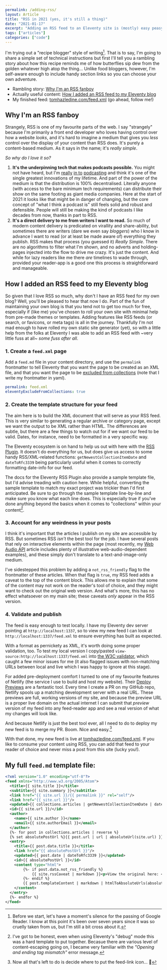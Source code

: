 ```yaml
---
permalink: /adding-rss/
layout: Article
title: "RSS in 2021 (yes, it's still a thing)"
date: "2021-01-17"
excerpt: "Adding an RSS feed to an Eleventy site is (mostly) easy peasy."
tags: ["articles"]
categories: ["code"]
---
```


I'm trying out a "recipe blogger" style of writing[^1]. That is to say, I'm going to share a simple set of technical instructions but first I'll tell you a rambling story about how this recipe reminds me of how butterflies sip dew from the golden whatever high atop the thing... Unlike food bloggers, however, I'm self-aware enough to include handy section links so you can choose your own adventure.

-   Rambling story: [Why I'm an RSS fanboy](#why-im-an-rss-fanboy)
-   Actually useful content: [How I added an RSS feed to my Eleventy blog](#how-i-added-an-rss-feed-to-my-eleventy-blog)
-   My finished feed: [tomhazledine.com/feed.xml](https://tomhazledine.com/feed.xml) (go ahead, follow me!)

## Why I'm an RSS fanboy

Strangely, RSS is one of my favourite parts of the web. I say "strangely" because I'm primarily a front end developer who loves having control over how a website _looks_, and it's hard to imagine a medium that gives you _less_ control over the display of your content than RSS does. It's purely a content-based medium. As it says in the name; it's _really simple_.

_So why do I love it so?_

1. **It's the underpinning tech that makes podcasts possible.** You might not have heard, but I'm [really]() [in to]() [podcasting]() and think it's one of the single greatest innovations of my lifetime. And part of the power of the medium is that the distribution is 100% decentralised. Literally anyone (with access to the bare minimum tech requirements) can distribute their show on the same footing as giant media companies. Here at the start of 2021 it looks like that might be in danger of changing, but the core concept of "what I think a podcast is" still feels solid and robust and defensible. People will still be making the kind of podcasts I like decades from now, thanks in part to RSS.
2. **It's a direct delivery to me from writers I want to read.** So much of modern content delivery is predicated on virallity and share-ability, but sometimes there are writers (dare we even say _bloggers_) who I know in advance I want to read (or at least be made aware of) everything they publish. RSS makes that process (you guessed it) _Really Simple_. There are no algorithms to filter what I'm shown, and no adverts and holding-pages injected into the flow to drive me crazy. It's just the content. And while for lazy readers like me there _are_ timelines to wade through, provided your reader-app is a good one this process is straightforward and manageable.

## How I added an RSS feed to my Eleventy blog

So given that I love RSS so much, why don't I have an RSS feed for my own blog? Well, you'll be pleased to hear that now I do. Part of the fun of maintaining your own blog is that you tend not to get too much for free, especially if (like me) you've chosen to roll your own site with minimal help from pre-made themes or templates. Adding features like RSS feeds (or search, or favicons, or meta tags) is all in the journey. Thankfully I'm not mad enough to have rolled my own static site generator (yet), so with a little help from the folks at Eleventy I was able to add an RSS feed with ~very little fuss at all~ _some fuss after all_.

### 1. Create a `feed.xml` page

Add a `feed.md` file in your content directory, and use the `permalink` frontmatter to tell Eleventy that you want the page to be created as an XML file, and that you want the page to be [excluded from collections](https://www.11ty.dev/docs/collections/#option-exclude-content-from-collections) (note that I write my frontmatter in yaml).

```yaml
permalink: feed.xml
eleventyExcludeFromCollections: true
```

### 2. Create the template structure for your feed

The aim here is to build the XML document that will serve as your RSS feed. This is very similar to generating a regular archive or category page, except we want the output to be XML rather than HTML. The differences are subtle, but there are a few things to watch out for if we want our feed to be valid. Dates, for instance, need to be formatted in a very specific way.

The Eleventy ecosystem is on hand to help us out with here with the [RSS Plugin](https://www.11ty.dev/docs/plugins/rss/). It doesn't do everything for us, but does give us access to some handy RSS/XML-related functions: `getNewestCollectionItemDate` and `dateToRfc3339` being particularly useful when it comes to correctly formatting date-info for our feed.

The docs for the Eleventy RSS Plugin also provide a sample template file, but I'd advise treading with caution here. While helpful, converting the sample template to match my exact project was trickier than I'd first anticipated. Be sure to go through the sample template line-by-line and make sure you know what each line does. This is especially true if you've done anything beyond the basics when it comes to "collections" within your content[^2].

### 3. Account for any weirdness in your posts

I think it's important that the articles I publish on my site are accessible by RSS. But sometimes RSS _isn't_ the best tool for the job. I have several posts that rely on interactive elements within the page (most recently, my [Web Audio API](https://tomhazledine.com/web-audio-delay) article includes plenty of illustrative web-audio-dependent examples), and these simply don't translate to a text-and-image-only medium.

I've sidestepped this problem by adding a `not_rss_friendly` flag to the frontmatter of these articles. When that flag is `true`, my RSS feed adds a caveat to the top of the content block. This allows me to explain that some of the content may not work on the reader's tool of choice, and they might want to check out the original web version. And what's more, this has no effect whatsoever on my main site; these caveats _only_ appear in the RSS version.

### 4. Validate and publish

The feed is easy enough to test locally. I have my Eleventy dev server pointing at `http://localhost:1337`, so to view my new feed I can look at `http://localhost:1337/feed.xml` to ensure everything has built as expected.

With a format as pernickety as XML, it's worth doing some proper validation, too. To test my local version I copy/pasted `view-source:http://localhost:1337/feed.xml` into [the W3C validator](https://validator.w3.org/feed/), which caught a few minor issues for me (it also flagged issues with non-matching URLs between local and live which I was happy to ignore at this stage).

For added pre-deployment comfort I turned to one of my favourite features of Netlify (the service I use to build and host my website). Their [Deploy Previews](https://www.netlify.com/blog/2016/07/20/introducing-deploy-previews-in-netlify/) are a fantastic tool. Every time I create a PR on my GitHub repo, Netlify spools up a matching development server with a real URL. These previews are full, working versions of my site, and because the preview URL is a proper live domain on the actual internet I can submit that _preview_ version of my feed into any feed-reader app and see a real version of what my changes will look like.

And because Netlify is just the best tool ever, all I need to do to deploy my new feed is to merge my PR. Boom. Nice and easy.[^3]

With that done, my new feed is live at [tomhazledine.com/feed.xml](https://tomhazledine.com/feed.xml). If you like to consume your content using RSS, you can add that feed to your reader of choice and never miss a post from this site (lucky you!).

## My full `feed.md` template file:

```xml
<?xml version="1.0" encoding="utf-8"?>
<feed xmlns="http://www.w3.org/2005/Atom">
  <title>{{ site.title }}</title>
  <subtitle>{{ site.summary }}</subtitle>
  <link href="{{ site.url }}/{{ permalink }}" rel="self"/>
  <link href="{{ site.url }}"/>
  <updated>{{ collections.articles | getNewestCollectionItemDate | dateToRfc3339 }}</updated>
  <id>{{ site.url }}/</id>
  <author>
    <name>{{ site.author }}</name>
    <email>{{ site.authorEmail }}</email>
  </author>
  {%- for post in collections.articles | reverse %}
  {% set absolutePostUrl %}{{ post.url | url | absoluteUrl(site.url) }}{% endset %}
  <entry>
    <title>{{ post.data.title }}</title>
    <link href="{{ absolutePostUrl }}"/>
    <updated>{{ post.date | dateToRfc3339 }}</updated>
    <id>{{ absolutePostUrl }}</id>
    <content type="html">
        {%- if post.data.not_rss_friendly %}
            {{ site.rssCaveat | markdown }}<p>View the original here: <a href="{{ absolutePostUrl }}">{{ absolutePostUrl }}</a></p>
        {%- endif %}
        {{ post.templateContent | markdown | htmlToAbsoluteUrls(absolutePostUrl) }}
    </content>
  </entry>
  {%- endfor %}
</feed>
```

[^1]: Before we start, let's have a moment's silence for the passing of Google Reader. I know at this point it's been over seven years since it was so cruelly taken from us, but I'm still a bit cross about it.
[^2]: I've got to be honest, even when using Eleventy's "debug" mode this was a hard template to put together. Becasue there are various level of content-escaping going on, I became very familiar with the _"Opening and ending tag mismatch"_ error message.
[^3]: Now all that's left to do is decide where to put the feed-link icon... 🤔
